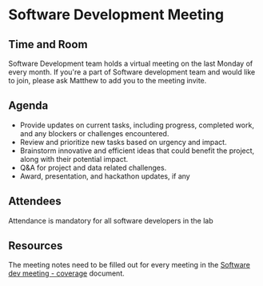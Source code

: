 # Software Development Meeting

## Time and Room

Software Development team holds a virtual meeting on the last Monday of every month. If you're a part of Software development team and would like to join, please ask Matthew to add you to the meeting invite.

## Agenda

- Provide updates on current tasks, including progress, completed work, and any blockers or challenges encountered.
- Review and prioritize new tasks based on urgency and impact.
- Brainstorm innovative and efficient ideas that could benefit the project, along with their potential impact.
- Q&A for project and data related challenges.
- Award, presentation, and hackathon updates, if any

## Attendees

Attendance is mandatory for all software developers in the lab

## Resources

The meeting notes need to be filled out for every meeting in the [Software dev meeting - coverage](https://docs.google.com/document/d/1EC3GJx7WcrEdct6AUfx8TQ0_j9Ynp7xL_VhRKR6gdzo/edit?tab=t.0#heading=h.cb36cmtrnmi0) document.
